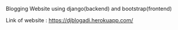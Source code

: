 Blogging Website using django(backend) and bootstrap(frontend)

Link of website : https://djblogadi.herokuapp.com/

